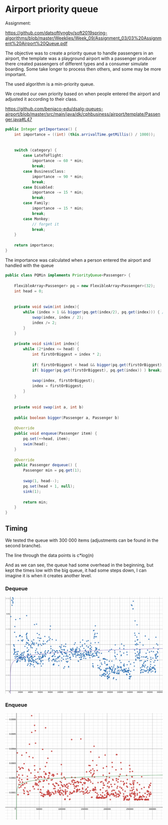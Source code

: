 # Airport priority queue

Assignment:

https://github.com/datsoftlyngby/soft2019spring-algorithms/blob/master/Weeklies/Week_09/Assignment_03/03%20Assignment%20Airport%20Queue.pdf

The objective was to create a priority queue to handle passengers in an airport, the template was a playground airport with a passenger producer there created passengers of different types and a consumer simulate boarding. Some take longer to process then others, and some may be more important.

The used algorithm is a min-priority queue.

We created our own priority based on when people entered the airport and adjusted it according to their class.

https://github.com/benjaco-edu/dsalg-queues-airport/blob/master/src/main/java/dk/cphbusiness/airport/template/Passenger.java#L47
```java
public Integer getImportance() {
    int importance = ((int) (this.arrivalTime.getMillis() / 1000));


    switch (category) {
        case LateToFlight:
            importance -= 60 * min;
            break;
        case BusinessClass:
            importance -= 90 * min;
            break;
        case Disabled:
            importance -= 15 * min;
            break;
        case Family:
            importance -= 15 * min;
            break;
        case Monkey:
            // forget it
            break;
    }

    return importance;
}
```

The importance was calculated when a person entered the airport and handled with the queue
```java
public class PQMin implements PriorityQueue<Passenger> {

    FlexibleArray<Passenger> pq = new FlexibleArray<Passenger>(32);
    int head = 0;


    private void swim(int index){
        while (index > 1 && bigger(pq.get(index/2), pq.get(index))) { // pq index / 2 bigger than pg index
            swap(index, index / 2);
            index /= 2;
        }
    }

    private void sink(int index){
        while (2*index <= head) {
            int firstOrBiggest = index * 2;

            if( firstOrBiggest < head && bigger(pq.get(firstOrBiggest), pq.get(firstOrBiggest+1)) ) firstOrBiggest ++;
            if( bigger(pq.get(firstOrBiggest), pq.get(index)) ) break;

            swap(index, firstOrBiggest);
            index = firstOrBiggest;
        }
    }

    private void swap(int a, int b)

    public boolean bigger(Passenger a, Passenger b)

    @Override
    public void enqueue(Passenger item) {
        pq.set(++head, item);
        swim(head);
    }

    @Override
    public Passenger dequeue() {
        Passenger min = pq.get(1);

        swap(1, head--);
        pq.set(head + 1, null);
        sink(1);

        return min;
    }
}
```

## Timing

We tested the queue with 300 000 items (adjustments can be found in the second branche).

The line through the data points is c*log(n)

And as we can see, the queue had some overhead in the beginning, but kept the times low with the big queue, it had some steps down, I can imagine it is when it creates another level.

### Dequeue

![](https://github.com/benjaco-edu/dsalg-queues-airport/blob/master/dequeue.png?raw=true)

### Enqueue

![](https://github.com/benjaco-edu/dsalg-queues-airport/blob/master/enqueue.png?raw=true)
